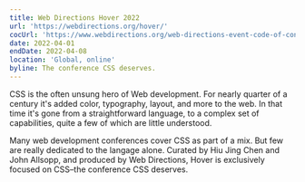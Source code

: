 ```yaml
---
title: Web Directions Hover 2022
url: 'https://webdirections.org/hover/'
cocUrl: 'https://www.webdirections.org/web-directions-event-code-of-conduct/'
date: 2022-04-01
endDate: 2022-04-08
location: 'Global, online'
byline: The conference CSS deserves.
---
```

CSS is the often unsung hero of Web development. For nearly quarter of a century it's added color, typography, layout, and more to the web. In that time it's gone from a straightforward language, to a complex set of capabilities, quite a few of which are little understood.

Many web development conferences cover CSS as part of a mix. But few are really dedicated to the langage alone. Curated by Hiu Jing Chen and John Allsopp, and produced by Web Directions, Hover is exclusively focused on CSS–the conference CSS deserves.



